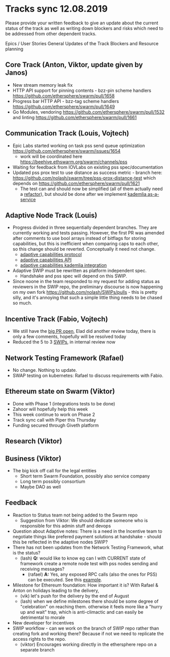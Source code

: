 Tracks sync  12.08.2019
=======
Please provide your written feedback to give an update about the current status of the track as well as writing down blockers and risks which need to be addressed from other dependent tracks.

Epics / User Stories
General Updates of the Track
Blockers and Resource planning

## Core Track (Anton, Viktor, update given by Janos)

- New stream memory leak fix
- HTTP API support for pinning contents - bzz-pin scheme handlers https://github.com/ethersphere/swarm/pull/1658
- Progress bar HTTP API - bzz-tag scheme handlers https://github.com/ethersphere/swarm/pull/1649
- Go Modules, vendoring https://github.com/ethersphere/swarm/pull/1532 and linting https://github.com/ethersphere/swarm/pull/1661

## Communication Track (Louis, Vojtech)

- Epic Labs started working on task pss send queue optimization https://github.com/ethersphere/swarm/issues/1654  
  * work will be coordinated here https://beehive.ethswarm.org/swarm/channels/pss
- Waiting for feedback from IOVLabs on existing pss spec/documentation
- Updated pss prox test to use distance as success metric - branch here: https://github.com/nolash/swarm/tree/pss-prox-distance-test which depends on https://github.com/ethersphere/swarm/pull/1621
  * The test can and should now be simplified (all of them actually need a [refactor](https://github.com/ethersphere/swarm/issues/1652)), but should be done after we implement [kademlia as-a-service](https://github.com/ethersphere/swarm/issues/1656) 

## Adaptive Node Track (Louis)

- Progress divided in three sequentially dependent branches. They are currently working and tests passing. However, the first PR was amended after comments to use bool arrays instead of bitflags for storing capabilities, but this is inefficient when comparing caps to each other, so this change should be reverted. Conceptually it need not change.
  * [adaptive capabilities protocol](https://github.com/ethersphere/swarm/pull/1619)
  * [adaptive capabilities API](https://github.com/nolash/swarm/tree/adaptive-capabilities-api-short)
  * [adaptive capabilities kademlia integration](https://github.com/nolash/swarm/tree/adaptive-kademlia)
- Adaptive SWIP must be rewritten as platform independent spec.
  * Handshake and pss spec will depend on this SWIP.
- Since noone in the team responded to my request for adding status as reviewers in the SWIP repo, the preliminary discourse is now happening on my own fork https://github.com/nolash/SWIPs/pulls - this is pretty silly, and it's annoying that such a simple little thing needs to be chased so much.

## Incentive Track (Fabio, Vojtech)
- We still have the [big PR open](https://github.com/ethersphere/swarm/pull/1554), Elad did another review today, there is only a few comments, hopefully will be resolved today
- Reduced the 5 to 3 [SWIPs](https://github.com/Eknir/SWIPs), in internal review now

## Network Testing Framework (Rafael)
- No change. Nothing to update.
- SWAP testing on kubernetes: Rafael to discuss requirements with Fabio.

## Ethereum state on Swarm (Viktor)
- Done with Phase 1 (integrations tests to be done)
- Zahoor will hopefully help this week
- This week continue to work on Phase 2
- Track sync call with Piper this Thursday
- Funding secured through Giveth platform

## Research (Viktor)

## Business (Viktor)
- The big kick off call for the legal entities
    - Short term Swarm Foundation, possibly also service company
    - Long term possibly consortium
    - Maybe DAO as well

## Feedback
- Reaction to Status team not being added to the Swarm repo
    - Suggestion from Viktor: We should dedicate someone who is responsible for this admin stuff and devops
- Question about Adaptive notes: There is a need in the Incentive team to negotiate things like prefered payment solutions at handshake - should this be reflected in the adaptive nodes SWIP?
- There has not been updates from the Network Testing Framework, what is the status?
  * (lash) **Q:** would like to know eg can I with CURRENT state of framework create a remote node test with pss nodes sending and receiving messages?
    * (rafael) **A:** Yes, any exposed RPC calls (also the ones for PSS) can be executed. See this [example](https://github.com/ethersphere/swarm/blob/master/simulation/examples/cluster/cluster_test.go).
- Milestone for Ethereum foundation: How important it is? With Rafael & Anton on holidays leading to the delivery, 
    - (vik) let's push for the delivery by the end of August 
    - (lash) when we define milestones there should be some degree of "celebration" on reaching them. otherwise it feels more like a "hurry up and wait" trap, which is anti-climactic and can easily be detrimental to morale
- New developer for incentives
- SWIP workflow - can we work on the branch of SWIP repo rather than creating fork and working there? Because if not we need to replicate the access rights to the repo.
    - (viktor) Encourages working directly in the ethersphere repo on a separate branch
